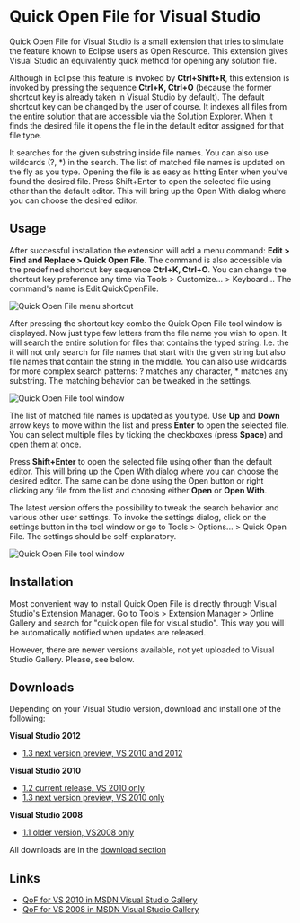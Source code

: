 Quick Open File for Visual Studio
=================================

Quick Open File for Visual Studio is a small extension that tries to simulate the feature known to Eclipse users as Open Resource. This extension gives Visual Studio an equivalently quick method for opening any solution file.

Although in Eclipse this feature is invoked by <b>Ctrl+Shift+R</b>, this extension is invoked by pressing the sequence <b>Ctrl+K, Ctrl+O</b> (because the former shortcut key is already taken in Visual Studio by default). The default shortcut key can be changed by the user of course. It indexes all files from the entire solution that are accessible via the Solution Explorer. When it finds the desired file it opens the file in the default editor assigned for that file type.

It searches for the given substring inside file names. You can also use wildcards (?, *) in the search. The list of matched file names is updated on the fly as you type. Opening the file is as easy as hitting Enter when you've found the desired file. Press Shift+Enter to open the selected file using other than the default editor. This will bring up the Open With dialog where you can choose the desired editor.

Usage
-----

After successful installation the extension will add a menu command: <b>Edit > Find and Replace > Quick Open File</b>. The command is also accessible via the predefined shortcut key sequence <b>Ctrl+K, Ctrl+O</b>. You can change the shortcut key preference any time via Tools > Customize... > Keyboard... The command's name is Edit.QuickOpenFile.

![Quick Open File menu shortcut](http://github.com/martinky/qof/raw/master/img/vsopen_menu_2010_fullres.png)

After pressing the shortcut key combo the Quick Open File tool window is displayed. Now just type few letters from the file name you wish to open. It will search the entire solution for files that contains the typed string. I.e. the it will not only search for file names that start with the given string but also file names that contain the string in the middle. You can also use wildcards for more complex search patterns: ? matches any character, * matches any substring. The matching behavior can be tweaked in the settings.

![Quick Open File tool window](http://github.com/martinky/qof/raw/master/img/vsopen_menu_2010_fullres.png)

The list of matched file names is updated as you type. Use <b>Up</b> and <b>Down</b> arrow keys to move within the list and press <b>Enter</b> to open the selected file. You can select multiple files by ticking the checkboxes (press <b>Space</b>) and open them at once.

Press <b>Shift+Enter</b> to open the selected file using other than the default editor. This will bring up the Open With dialog where you can choose the desired editor. The same can be done using the Open button or right clicking any file from the list and choosing either <b>Open</b> or <b>Open With</b>.

The latest version offers the possibility to tweak the search behavior and various other user settings. To invoke the settings dialog, click on the settings button in the tool window or go to Tools > Options... > Quick Open File. The settings should be self-explanatory.

![Quick Open File tool window](http://github.com/martinky/qof/raw/master/img/vsopen_settings_2010_fullres.png)

Installation
------------

Most convenient way to install Quick Open File is directly through Visual Studio's Extension Manager. Go to Tools > Extension Manager > Online Gallery and search for "quick open file for visual studio". This way you will be automatically notified when updates are released.

However, there are newer versions available, not yet uploaded to Visual Studio Gallery. Please, see below.

Downloads
---------

Depending on your Visual Studio version, download and install one of the following:

**Visual Studio 2012**
 - [1.3 next version preview, VS 2010 and 2012](https://github.com/downloads/martinky/qof/QuickOpenFileVS2012_1.3_alpha.vsix)

**Visual Studio 2010**
 - [1.2 current release, VS 2010 only](https://github.com/downloads/martinky/qof/QuickOpenFileVS2010_1.2.vsix)
 - [1.3 next version preview, VS 2010 only](https://github.com/downloads/martinky/qof/QuickOpenFileVS2010_1.3_RC3.vsix)
 
**Visual Studio 2008**
 - [1.1 older version, VS2008 only](https://github.com/downloads/martinky/qof/QuickOpenFileVS2008_1.1.msi)

All downloads are in the [download section](https://github.com/martinky/qof/downloads)

Links
-----

- [QoF for VS 2010 in MSDN Visual Studio Gallery](http://visualstudiogallery.msdn.microsoft.com/3eb2f230-2728-4d5f-b448-4c0b64154da7)
- [QoF for VS 2008 in MSDN Visual Studio Gallery](http://visualstudiogallery.msdn.microsoft.com/e4e906ee-2a2a-459b-85e8-df4b1c5666d1)